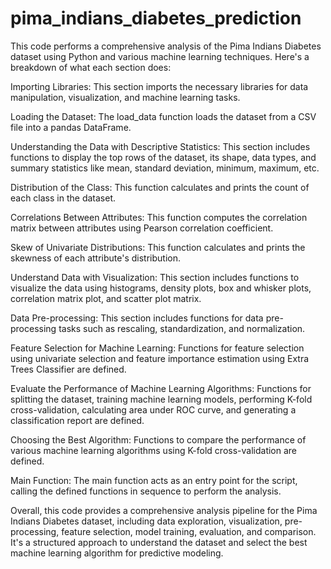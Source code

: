 # pima_indians_diabetes_prediction
This code performs a comprehensive analysis of the Pima Indians Diabetes dataset using Python and various machine learning techniques. Here's a breakdown of what each section does:

Importing Libraries: This section imports the necessary libraries for data manipulation, visualization, and machine learning tasks.

Loading the Dataset: The load_data function loads the dataset from a CSV file into a pandas DataFrame.

Understanding the Data with Descriptive Statistics: This section includes functions to display the top rows of the dataset, its shape, data types, and summary statistics like mean, standard deviation, minimum, maximum, etc.

Distribution of the Class: This function calculates and prints the count of each class in the dataset.

Correlations Between Attributes: This function computes the correlation matrix between attributes using Pearson correlation coefficient.

Skew of Univariate Distributions: This function calculates and prints the skewness of each attribute's distribution.

Understand Data with Visualization: This section includes functions to visualize the data using histograms, density plots, box and whisker plots, correlation matrix plot, and scatter plot matrix.

Data Pre-processing: This section includes functions for data pre-processing tasks such as rescaling, standardization, and normalization.

Feature Selection for Machine Learning: Functions for feature selection using univariate selection and feature importance estimation using Extra Trees Classifier are defined.

Evaluate the Performance of Machine Learning Algorithms: Functions for splitting the dataset, training machine learning models, performing K-fold cross-validation, calculating area under ROC curve, and generating a classification report are defined.

Choosing the Best Algorithm: Functions to compare the performance of various machine learning algorithms using K-fold cross-validation are defined.

Main Function: The main function acts as an entry point for the script, calling the defined functions in sequence to perform the analysis.

Overall, this code provides a comprehensive analysis pipeline for the Pima Indians Diabetes dataset, including data exploration, visualization, pre-processing, feature selection, model training, evaluation, and comparison. It's a structured approach to understand the dataset and select the best machine learning algorithm for predictive modeling.
